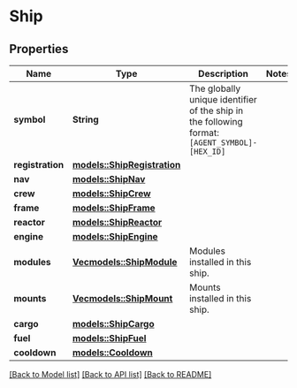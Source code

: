 # Ship

## Properties

Name | Type | Description | Notes
------------ | ------------- | ------------- | -------------
**symbol** | **String** | The globally unique identifier of the ship in the following format: `[AGENT_SYMBOL]-[HEX_ID]` | 
**registration** | [**models::ShipRegistration**](ShipRegistration.md) |  | 
**nav** | [**models::ShipNav**](ShipNav.md) |  | 
**crew** | [**models::ShipCrew**](ShipCrew.md) |  | 
**frame** | [**models::ShipFrame**](ShipFrame.md) |  | 
**reactor** | [**models::ShipReactor**](ShipReactor.md) |  | 
**engine** | [**models::ShipEngine**](ShipEngine.md) |  | 
**modules** | [**Vec<models::ShipModule>**](ShipModule.md) | Modules installed in this ship. | 
**mounts** | [**Vec<models::ShipMount>**](ShipMount.md) | Mounts installed in this ship. | 
**cargo** | [**models::ShipCargo**](ShipCargo.md) |  | 
**fuel** | [**models::ShipFuel**](ShipFuel.md) |  | 
**cooldown** | [**models::Cooldown**](Cooldown.md) |  | 

[[Back to Model list]](../README.md#documentation-for-models) [[Back to API list]](../README.md#documentation-for-api-endpoints) [[Back to README]](../README.md)


